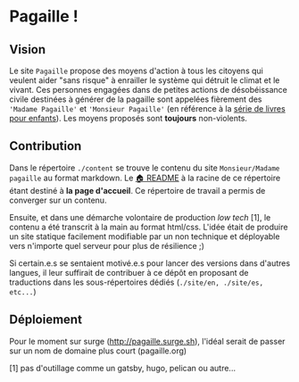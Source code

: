 # Pagaille !

## Vision

Le site `Pagaille` propose des moyens d'action à tous les citoyens qui veulent aider "sans risque" à enrailler le système qui détruit le climat et le vivant. Ces personnes engagées dans de petites actions de désobéissance civile destinées à générer de la pagaille sont appelées fièrement des `'Madame Pagaille'` et `'Monsieur Pagaille'` (en référence à la [série de livres pour enfants](https://fr.wikipedia.org/wiki/Monsieur_Madame)). Les moyens proposés sont **toujours** non-violents.

## Contribution

Dans le répertoire `./content` se trouve le contenu du site `Monsieur/Madame pagaille` au format markdown. Le [:house: README](./content/README.md) à la racine de ce répertoire étant destiné à **la page d'accueil**. Ce répertoire de travail a permis de converger sur un contenu.

Ensuite, et dans une démarche volontaire de production *low tech* [1], le contenu a été transcrit à la main au format html/css.
L'idée était de produire un site statique facilement modifiable par un non technique et déployable vers n'importe quel serveur pour plus de résilience ;)

Si certain.e.s se sentaient motivé.e.s pour lancer des versions dans d'autres langues, il leur suffirait de contribuer à ce dépôt en proposant de traductions dans les sous-répertoires dédiés (`./site/en, ./site/es, etc...`)

## Déploiement

Pour le moment sur surge (http://pagaille.surge.sh), l'idéal serait de passer sur un nom de domaine plus court (pagaille.org)

[1] pas d'outillage comme un gatsby, hugo, pelican ou autre...


